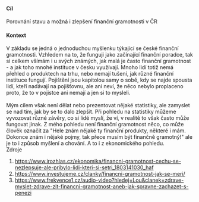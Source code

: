 #### Cíl
Porovnání stavu a možná i zlepšení finanční gramotnosti v ČR<br>
#### Kontext
V základu se jedná o jednoduchou myšlenku týkající se české finanční gramotnosti. Vzhledem na to, že funguji jako začínající finanční poradce, tak si celkem všímám i u svých známých, jak malá je často finanční gramotnost - a jak toho mnohé instituce v česku využívají. Mnoho lidí totiž nemá přehled o produktech na trhu, nebo nemají tušení, jak různé finanční instituce fungují. Pojištění jsou kapitolou samy o sobě, kdy se najde spousta lidí, kteří nadávají na pojišťovnu, ale ani neví, že něco nebylo proplaceno proto, že to v pojistce ani nemají a jen si to mysleli. <br>
<br>
Mým cílem však není dělat nebo prezentovat nějaké statistiky, ale zamyslet se nad tím, jak by se to dalo zlepšit. Při pohledu na statistiky můžeme vyvozovat různé závěry, co si lidé myslí, že ví, v realitě to však často může fungovat jinak. Z mého pohledu není finanční gramotnost něco, co může člověk označit za "Hele znám nějaké ty finanční produkty, některé i mám. Dokonce znám i nějaké pojmy, tak přece musím být finančně gramotný!" ale je to i způsob myšlení a chování. A to i z ekonomického pohledu. <br>
Zdroje
1. https://www.irozhlas.cz/ekonomika/financni-gramotnost-cechu-se-nezlepsuje-ale-pribylo-lidi-kteri-si-setri_1803141030_haf
2. https://www.investujeme.cz/clanky/financni-gramotnost-jak-se-meri/
3. https://www.frekvence1.cz/audio-video?hledej=Lou&clanek=zdrave-myslet-zdrave-zit-financni-gramotnost-aneb-jak-spravne-zachazet-s-penezi

